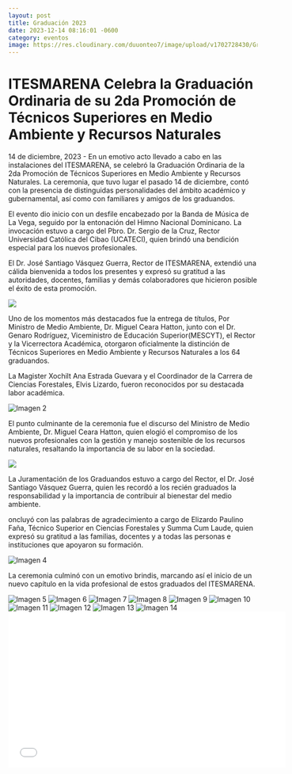 ```yaml
---
layout: post
title: Graduación 2023
date: 2023-12-14 08:16:01 -0600
category: eventos
image: https://res.cloudinary.com/duuonteo7/image/upload/v1702728430/Graduacion%20ITESMARENA%202023/IMG-20231215-WA0014.jpg
---
```

<html lang="es">
<head>
    <meta charset="UTF-8">
    <meta name="viewport" content="width=device-width, initial-scale=1.0">
    <title>ITESMARENA Graduación 2023</title>
</head>
<body>
    <h1>ITESMARENA Celebra la Graduación Ordinaria de su 2da Promoción de Técnicos Superiores en Medio Ambiente y Recursos Naturales</h1>
    <p>14 de diciembre, 2023 - En un emotivo acto llevado a cabo en las instalaciones del ITESMARENA, se celebró la Graduación Ordinaria de la 2da Promoción de Técnicos Superiores en Medio Ambiente y Recursos Naturales. La ceremonia, que tuvo lugar el pasado 14 de diciembre, contó con la presencia de distinguidas personalidades del ámbito académico y gubernamental, así como con familiares y amigos de los graduandos.</p>
    <p>El evento dio inicio con un desfile encabezado por la Banda de Música de La Vega, seguido por la entonación del Himno Nacional Dominicano. La invocación estuvo a cargo del Pbro. Dr. Sergio de la Cruz, Rector Universidad Católica del Cibao (UCATECI), quien brindó una bendición especial para los nuevos profesionales.</p>
    <p>El Dr. José Santiago Vásquez Guerra, Rector de ITESMARENA, extendió una cálida bienvenida a todos los presentes y expresó su gratitud a las autoridades, docentes, familias y demás colaboradores que hicieron posible el éxito de esta promoción. </p>
    <img src="https://res.cloudinary.com/duuonteo7/image/upload/v1702728431/Graduacion%20ITESMARENA%202023/IMG-20231215-WA0015.jpg">
    <p>Uno de los momentos más destacados fue la entrega de títulos, Por Ministro de Medio Ambiente, Dr. Miguel Ceara Hatton, junto con el Dr. Genaro Rodríguez, Viceministro de Educación Superior(MESCYT), el Rector y la Vicerrectora Académica, otorgaron oficialmente la distinción de Técnicos Superiores en Medio Ambiente y Recursos Naturales a los 64 graduandos. </p>        
       <p> La Magister Xochilt Ana Estrada Guevara y el Coordinador de la Carrera de Ciencias Forestales, Elvis Lizardo, fueron reconocidos por su destacada labor académica.</p>
    <img src="https://res.cloudinary.com/duuonteo7/image/upload/v1702728450/Graduacion%20ITESMARENA%202023/IMG-20231215-WA0009.jpg" alt="Imagen 2">
    <p>El punto culminante de la ceremonia fue el discurso del Ministro de Medio Ambiente, Dr. Miguel Ceara Hatton, quien elogió el compromiso de los nuevos profesionales con la gestión y manejo sostenible de los recursos naturales, resaltando la importancia de su labor en la sociedad.</p>
      <img src="https://res.cloudinary.com/duuonteo7/image/upload/v1702728430/Graduacion%20ITESMARENA%202023/IMG-20231215-WA0013.jpg">
   <p>La Juramentación de los Graduandos estuvo a cargo del Rector, el Dr. José Santiago Vásquez Guerra, quien les recordó a los recién graduados la responsabilidad y la importancia de contribuir al bienestar del medio ambiente.</p>
oncluyó con las palabras de agradecimiento a cargo de Elizardo Paulino Faña, Técnico Superior en Ciencias Forestales y Summa Cum Laude, quien expresó su gratitud a las familias, docentes y a todas las personas e instituciones que apoyaron su formación.</p>
    <img src="https://res.cloudinary.com/duuonteo7/image/upload/v1702728443/Graduacion%20ITESMARENA%202023/IMG-20231215-WA0030.jpg" alt="Imagen 4">
    <p>La ceremonia culminó con un emotivo brindis, marcando así el inicio de un nuevo capítulo en la vida profesional de estos graduados del ITESMARENA.</p>
</body>
  <img src="https://res.cloudinary.com/duuonteo7/image/upload/v1702728429/Graduacion%20ITESMARENA%202023/IMG-20231215-WA0011.jpg" alt="Imagen 5">
    <img src="https://res.cloudinary.com/duuonteo7/image/upload/v1702728442/Graduacion%20ITESMARENA%202023/IMG-20231215-WA0029.jpg" alt="Imagen 6">
    <img src="https://res.cloudinary.com/duuonteo7/image/upload/v1702728444/Graduacion%20ITESMARENA%202023/IMG-20231215-WA0003.jpg" alt="Imagen 7">
    <img src="https://res.cloudinary.com/duuonteo7/image/upload/v1702728445/Graduacion%20ITESMARENA%202023/IMG-20231215-WA0004.jpg" alt="Imagen 8">
    <img src="https://res.cloudinary.com/duuonteo7/image/upload/v1702728447/Graduacion%20ITESMARENA%202023/IMG-20231215-WA0006.jpg" alt="Imagen 9">
    <img src="https://res.cloudinary.com/duuonteo7/image/upload/v1702728450/Graduacion%20ITESMARENA%202023/IMG-20231215-WA0008.jpg" alt="Imagen 10">
      <img src="" alt="Imagen 11">
          <img src="https://res.cloudinary.com/duuonteo7/image/upload/v1703010392/Graduacion%20ITESMARENA%202023/2/Imagen_de_WhatsApp_2023-12-19_a_las_12.23.03_fbbc66e7.jpg" alt="Imagen 12">
          <img src="https://res.cloudinary.com/duuonteo7/image/upload/v1703010392/Graduacion%20ITESMARENA%202023/2/Imagen_de_WhatsApp_2023-12-19_a_las_12.23.09_a9fa04a8.jpg" alt="Imagen 13">
          <img src="https://res.cloudinary.com/duuonteo7/image/upload/v1703010392/Graduacion%20ITESMARENA%202023/2/Imagen_de_WhatsApp_2023-12-19_a_las_12.25.03_1ea8eb8f.jpg" alt="Imagen 14">
 <iframe width="560" height="315" src="[https://www.youtube.com/embed/TU_ID_DE_VIDEO](https://youtu.be/F5vfSlutGz4?si=P8qUDImpgwBgQVWE)" frameborder="0" allowfullscreen></iframe>
</html>

